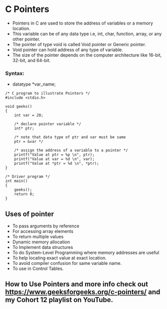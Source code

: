 # C Pointers

* Pointers in C are used to store the address of variables or a memory location. 
* This variable can be of any data type i.e, int, char, function, array, or any other pointer. 
* The pointer of type void is called Void pointer or Generic pointer.
* Void pointer can hold address of any type of variable. 
* The size of the pointer depends on the computer architecture like 16-bit, 32-bit, and 64-bit.

### Syntax:
* datatype *var_name; 

~~~~
/* C program to illustrate Pointers */
#include <stdio.h>

void geeks()
{
	int var = 20;

	/* declare pointer variable */
	int* ptr;

	/* note that data type of ptr and var must be same
	ptr = &var */

	/* assign the address of a variable to a pointer */
	printf("Value at ptr = %p \n", ptr);
	printf("Value at var = %d \n", var);
	printf("Value at *ptr = %d \n", *ptr);
}

/* Driver program */
int main()
{
	geeks();
	return 0;
}
~~~~

## Uses of pointer

* To pass arguments by reference
* For accessing array elements
* To return multiple values
* Dynamic memory allocation
* To Implement data structures
* To do System-Level Programming where memory addresses are useful
* To help locating exact value at exact location.
* To avoid compiler confusion for same variable name.
* To use in Control Tables.

## How to Use Pointers and more info check out https://www.geeksforgeeks.org/c-pointers/ and my Cohort 12 playlist on YouTube.
